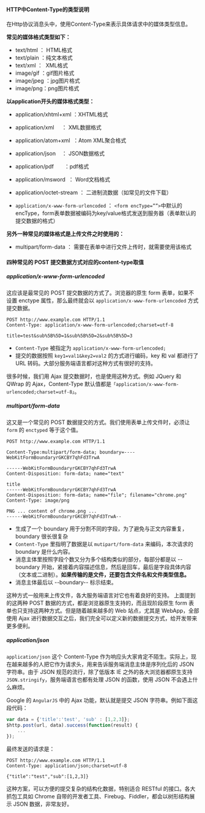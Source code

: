 #### HTTP中Content-Type的类型说明

在Http协议消息头中，使用Content-Type来表示具体请求中的媒体类型信息。

**常见的媒体格式类型如下：**

- text/html ： HTML格式
- text/plain ：纯文本格式      
- text/xml ：  XML格式
- image/gif ：gif图片格式    
- image/jpeg ：jpg图片格式 
- image/png：png图片格式

**以application开头的媒体格式类型：**

- application/xhtml+xml ：XHTML格式

- application/xml     ： XML数据格式
- application/atom+xml  ：Atom XML聚合格式    
- application/json    ： JSON数据格式
- application/pdf       ：pdf格式  
- application/msword  ： Word文档格式
- application/octet-stream ： 二进制流数据（如常见的文件下载）
- `application/x-www-form-urlencoded` ： `<form encType=””>`中默认的encType，form表单数据被编码为key/value格式发送到服务器（表单默认的提交数据的格式）

**另外一种常见的媒体格式是上传文件之时使用的：**

+ multipart/form-data ： 需要在表单中进行文件上传时，就需要使用该格式

#### 四种常见的 POST 提交数据方式对应的content-type取值

##### application/x-www-form-urlencoded

这应该是最常见的 POST 提交数据的方式了。浏览器的原生 form 表单，如果不设置 enctype 属性，那么最终就会以 `application/x-www-form-urlencoded` 方式提交数据。

```http
POST http://www.example.com HTTP/1.1 
Content-Type: application/x-www-form-urlencoded;charset=utf-8

title=test&sub%5B%5D=1&sub%5B%5D=2&sub%5B%5D=3
```

+ `Content-Type` 被指定为 `application/x-www-form-urlencoded;` 
+ 提交的数据按照 `key1=val1&key2=val2` 的方式进行编码，key 和 val 都进行了 URL 转码。大部分服务端语言都对这种方式有很好的支持。

很多时候，我们用 Ajax 提交数据时，也是使用这种方式。例如 JQuery 和 QWrap 的 Ajax，Content-Type 默认值都是`「application/x-www-form-urlencoded;charset=utf-8」`。 

##### multipart/form-data

这又是一个常见的 POST 数据提交的方式。我们使用表单上传文件时，必须让 `form` 的 `enctyped` 等于这个值。

```http
POST http://www.example.com HTTP/1.1 

Content-Type:multipart/form-data; boundary=----WebKitFormBoundaryrGKCBY7qhFd3TrwA 

------WebKitFormBoundaryrGKCBY7qhFd3TrwA 
Content-Disposition: form-data; name="text" 

title 
------WebKitFormBoundaryrGKCBY7qhFd3TrwA 
Content-Disposition: form-data; name="file"; filename="chrome.png" 
Content-Type: image/png 

PNG ... content of chrome.png ... 
------WebKitFormBoundaryrGKCBY7qhFd3TrwA-- 
```

+ 生成了一个 boundary 用于分割不同的字段，为了避免与正文内容重复，boundary 很长很复杂
+ `Content-Type` 里指明了数据是以 `mutipart/form-data` 来编码，本次请求的 boundary 是什么内容。
+ 消息主体里按照字段个数又分为多个结构类似的部分，每部分都是以 --boundary 开始，紧接着内容描述信息，然后是回车，最后是字段具体内容（文本或二进制）。**如果传输的是文件，还要包含文件名和文件类型信息。**
+ 消息主体最后以 --boundary-- 标示结束。

这种方式一般用来上传文件，各大服务端语言对它也有着良好的支持。 上面提到的这两种 POST 数据的方式，都是浏览器原生支持的，而且现阶段原生 form 表单也只支持这两种方式。但是随着越来越多的 Web 站点，尤其是 WebApp，全部使用 Ajax 进行数据交互之后，我们完全可以定义新的数据提交方式，给开发带来更多便利。 

##### application/json 

`application/json` 这个 Content-Type 作为响应头大家肯定不陌生。实际上，现在越来越多的人把它作为请求头，用来告诉服务端消息主体是序列化后的 JSON 字符串。由于 JSON 规范的流行，除了低版本 IE 之外的各大浏览器都原生支持 `JSON.stringify`，服务端语言也都有处理 JSON 的函数，使用 JSON 不会遇上什么麻烦。 

Google 的 `AngularJS` 中的 Ajax 功能，默认就是提交 JSON 字符串。例如下面这段代码： 

```javascript
var data = {'title':'test', 'sub' : [1,2,3]}; 
$http.post(url, data).success(function(result) { 
    ... 
});
```

最终发送的请求是： 

```http
POST http://www.example.com HTTP/1.1 
Content-Type: application/json;charset=utf-8 

{"title":"test","sub":[1,2,3]} 
```

这种方案，可以方便的提交复杂的结构化数据，特别适合 RESTful 的接口。各大抓包工具如 Chrome 自带的开发者工具、Firebug、Fiddler，都会以树形结构展示 JSON 数据，非常友好。

